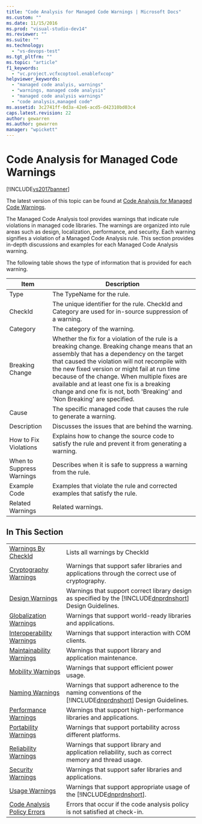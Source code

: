 ```yaml
---
title: "Code Analysis for Managed Code Warnings | Microsoft Docs"
ms.custom: ""
ms.date: 11/15/2016
ms.prod: "visual-studio-dev14"
ms.reviewer: ""
ms.suite: ""
ms.technology: 
  - "vs-devops-test"
ms.tgt_pltfrm: ""
ms.topic: "article"
f1_keywords: 
  - "vc.project.vcfxcoptool.enablefxcop"
helpviewer_keywords: 
  - "managed code analyis, warnings"
  - "warnings, managed code analysis"
  - "managed code analysis warnings"
  - "code analysis,managed code"
ms.assetid: 3c2741ff-0d3a-42e6-acd5-d42310bd03c4
caps.latest.revision: 22
author: gewarren
ms.author: gewarren
manager: "wpickett"
---
```

# Code Analysis for Managed Code Warnings
[!INCLUDE[vs2017banner](../includes/vs2017banner.md)]

The latest version of this topic can be found at [Code Analysis for Managed Code Warnings](https://docs.microsoft.com/visualstudio/code-quality/code-analysis-for-managed-code-warnings).  
  
The Managed Code Analysis tool provides warnings that indicate rule violations in managed code libraries. The warnings are organized into rule areas such as design, localization, performance, and security. Each warning signifies a violation of a Managed Code Analysis rule. This section provides in-depth discussions and examples for each Managed Code Analysis warning.  
  
 The following table shows the type of information that is provided for each warning.  
  
|Item|Description|  
|----------|-----------------|  
|Type|The TypeName for the rule.|  
|CheckId|The unique identifier for the rule. CheckId and Category are used for in-source suppression of a warning.|  
|Category|The category of the warning.|  
|Breaking Change|Whether the fix for a violation of the rule is a breaking change. Breaking change means that an assembly that has a dependency on the target that caused the violation will not recompile with the new fixed version or might fail at run time because of the change. When multiple fixes are available and at least one fix is a breaking change and one fix is not, both 'Breaking' and 'Non Breaking' are specified.|  
|Cause|The specific managed code that causes the rule to generate a warning.|  
|Description|Discusses the issues that are behind the warning.|  
|How to Fix Violations|Explains how to change the source code to satisfy the rule and prevent it from generating a warning.|  
|When to Suppress Warnings|Describes when it is safe to suppress a warning from the rule.|  
|Example Code|Examples that violate the rule and corrected examples that satisfy the rule.|  
|Related Warnings|Related warnings.|  
  
## In This Section  
  
|||  
|-|-|  
|[Warnings By CheckId](../code-quality/code-analysis-warnings-for-managed-code-by-checkid.md)|Lists all warnings by CheckId|  
|[Cryptography Warnings](../code-quality/cryptography-warnings.md)|Warnings that support safer libraries and applications through the correct use of cryptography.|  
|[Design Warnings](../code-quality/design-warnings.md)|Warnings that support correct library design as specified by the [!INCLUDE[dnprdnshort](../includes/dnprdnshort-md.md)] Design Guidelines.|  
|[Globalization Warnings](../code-quality/globalization-warnings.md)|Warnings that support world-ready libraries and applications.|  
|[Interoperability Warnings](../code-quality/interoperability-warnings.md)|Warnings that support interaction with COM clients.|  
|[Maintainability Warnings](../code-quality/maintainability-warnings.md)|Warnings that support library and application maintenance.|  
|[Mobility Warnings](../code-quality/mobility-warnings.md)|Warnings that support efficient power usage.|  
|[Naming Warnings](../code-quality/naming-warnings.md)|Warnings that support adherence to the naming conventions of the [!INCLUDE[dnprdnshort](../includes/dnprdnshort-md.md)] Design Guidelines.|  
|[Performance Warnings](../code-quality/performance-warnings.md)|Warnings that support high-performance libraries and applications.|  
|[Portability Warnings](../code-quality/portability-warnings.md)|Warnings that support portability across different platforms.|  
|[Reliability Warnings](../code-quality/reliability-warnings.md)|Warnings that support library and application reliability, such as correct memory and thread usage.|  
|[Security Warnings](../code-quality/security-warnings.md)|Warnings that support safer libraries and applications.|  
|[Usage Warnings](../code-quality/usage-warnings.md)|Warnings that support appropriate usage of the [!INCLUDE[dnprdnshort](../includes/dnprdnshort-md.md)].|  
|[Code Analysis Policy Errors](../code-quality/code-analysis-policy-errors.md)|Errors that occur if the code analysis policy is not satisfied at check-in.|



